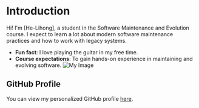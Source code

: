 # Introduction
Hi! I'm [He-Lihong], a student in the Software Maintenance 
and Evolution course. 
I expect to learn a lot about modern software maintenance 
practices and how to work with legacy systems.
- **Fun fact**: I love playing the guitar in my free time.
- **Course expectations**: To gain hands-on experience in 
maintaining and evolving software.
![My Image](image.jpg) <!-- Link to the uploaded image -->
## GitHub Profile
You can view my personalized GitHub profile 
[here](https://github.com/HLHHYB).
